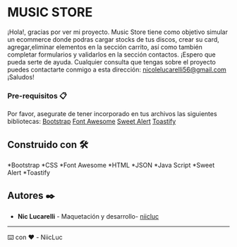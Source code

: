 # MUSIC STORE

¡Hola!, gracias por ver mi proyecto. Music Store tiene como objetivo simular un ecommerce donde podras cargar stocks de tus discos, crear su card, agregar,eliminar elementos en la sección carrito, así como también completar formularios y validarlos en la sección contactos. ¡Espero que pueda serte de ayuda.
Cualquier consulta que tengas sobre el proyecto puedes contactarte conmigo a esta dirección: nicolelucarelli56@gmail.com
 ¡Saludos!

### Pre-requisitos 📋

Por favor, asegurate de tener incorporado en tus archivos las siguientes bibliotecas:
[Bootstrap](https://getbootstrap.com/docs/5.2/getting-started/download/)
[Font Awesome](https://fontawesome.com/docs/web/setup/get-started)
[Sweet Alert](https://sweetalert.js.org/guides/)
[Toastify](https://openbase.com/js/toastify-js/documentation)

## Construido con 🛠️

*Bootstrap
*CSS
*Font Awesome
*HTML
*JSON 
*Java Script
*Sweet Alert 
*Toastify

## Autores ✒️

* **Nic Lucarelli** - Maquetación y desarrollo- [niicluc](https://niiclucarelli.000webhostapp.com)
---
⌨️ con ❤️ - NiicLuc
